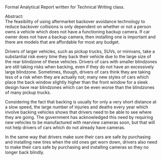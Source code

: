 Formal Analytical Report written for Technical Writing class.

Abstract:  
The feasibility of using aftermarket backover avoidance technology to reduce backover collisions is only dependent on whether or not a person owns a vehicle which does not have a functioning backup camera. If car owner does not have a backup camera, then installing one is important and there are models that are affordable for most any budget.  

Drivers of larger vehicles, such as pickup trucks, SUVs, or minivans, take a substantial risk every time they back their vehicle due to the large size of the rear blindzone of these vehicles. Drivers of cars with smaller blindzones are still taking risks when backing, even if they do not have an excessively large blindzone. Sometimes, though, drivers of cars think they are taking less of a risk when they are actually not; many new styles of cars which place the back window slightly higher than the front window for a sleek design have rear blindzones which can be even worse than the blindzones of many pickup trucks.  

Considering the fact that backing is usually for only a very short distance at a slow speed, the large number of injuries and deaths every year which involve backing vehicles shows that drivers need to be able to see where they are going. The government has acknowledged this need by requiring new vehicles to be manufactured with rearview cameras soon, but that will not help drivers of cars which do not already have cameras.  

In the same way that drivers make sure their cars are safe by purchasing and installing new tires when the old ones get worn down, drivers also need to make their cars safe by purchasing and installing cameras so they no longer back blindly.
